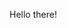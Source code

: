 Hello there!

<!---
samuelnub/samuelnub is a ✨ special ✨ repository because its `README.md` (this file) appears on your GitHub profile.
You can click the Preview link to take a look at your changes.
--->
